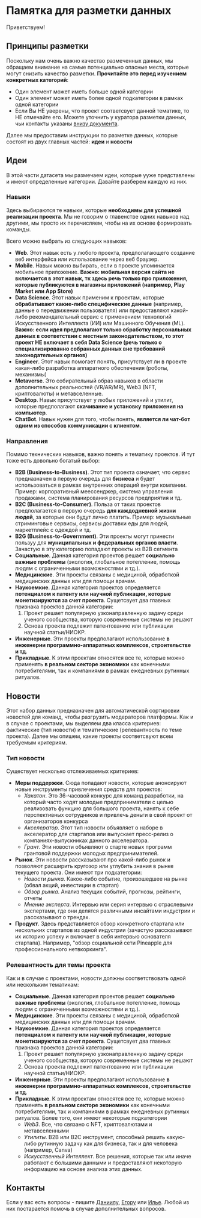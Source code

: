 # Памятка для разметки данных

Приветствуем! 


## Принципы разметки

Поскольку нам очень важно качество размеченных данных, мы обращаем внимание на самые потенциально опасные места, которые могут снизить качество разметки. **Прочитайте это перед изучением конкретных категорий**:

- Один элемент может иметь больше одной категории
- Один элемент может иметь более одной подкатегории в рамках одной категории
- Если Вы НЕ уверены, что проект соответсвует данной тематике, то НЕ отмечайте его. Можете уточнить у куратора разметки данных, чьи контакты указаны [внизу документа](#контакты). 

Далее мы предоставим инструкции по разметке данных, которые состоят из двух главных частей: **идеи** и **новости**

## Идеи

В этой части датасета мы размечаем идеи, которые ууже представлены и имеют определенные категории. Давайте разберем каждую из них. 

### Навыки

Здесь выбираются те навыки, которые **необходимы для успешной реализации проекта**. Мы не говорим о главенстве одних навыков над другими, мы просто их перечисляем, чтобы на их основе формировать команды. 

Всего можно выбрать из следующих навыков:

- **Web**. Этот навык есть у любого проекта, предполагающего создание веб интерфейса или использование через веб браузер. 
- **Mobile**. Навык можно выбирать, если в проекте упоминается мобильное приложение. **Важно: мобильная версия сайта не включается в этот навык, тк здесь речь только про приложения, которые публикуются в магазины приложений (например, Play Market или App Store)**
- **Data Science**. Этот навык применим к проектам, которые **обрабатывают какие-либо специфические данные** (например, данные о передвижении пользователя) или предоставляют какой-либо рекомендательный сервис с применением технологий Искусственного Интеллекта (ИИ) или Машинного Обучения (ML). **Важно: если идея предполагают только обработку персональных данных в соответствии с местным законодательством, то этот проект НЕ включает в себя Data Science (речь только о специализированно собранных данных вне требований законодательных органов)**
- **Engineer**. Этот навык помогает понять, присутствует ли в проекте какая-либо разработка аппаратного обеспечения (роботы, механизмы)
- **Metaverse**. Это собирательный образ навыков в области дополнительных реальностей (VR/AR/MR), Web3 (NFT, криптовалюты) и метавселенные. 
- **Desktop**. Навык присутствует у любых приложений и утилит, которые предполагают **скачивание и установку приложения на компьютер**. 
- **ChatBot**. Навык нужен для того, чтобы понять, **является ли чат-бот одним из способов коммуникации с клиентом**.

### Направления

Помимо технических навыков, важно понять и тематику проектов. И тут тоже есть довольно богатый выбор:

- **B2B (Business-to-Business)**. Этот тип проекта означает, что сервис предназначен в первую очередь для **бизнеса** и будет использоваться в рамках внутренних операций внутри компании. Пример: корпоративный меессенджер, система управления продажами, система планирования ресурсов предприятия и тд. 
- **B2C (Business-to-Consumer)**. Польза от таких проектов предполагается в первую очередь **для каждодневной жизни людей**, за которые они будут лично платить. Пример: музыкальные стриминговые сервисы, сервисы доставки еды для людей, маркетплейс с одеждой и тд. 
- **B2G (Business-to-Government)**. Эти проекты могут принести пользуу для **муниципальных и федеральных органов власти**. Зачастую в эту категорию попадают проекты из B2B сегмента
- **Социальные**. Данная категория проектов решает **социально важные проблемы** (экология, глобальное потепление, помощь людям с ограниченными возможностями и тд.).  
- **Медицинские**. Эти проекты связаны с медициной, обработкой медицинских данных или для помощи врачам. 
- **Наукоемкие**. Данная категория проектов определяется **потенциалом к патенту или научной публикации, которые монетизируются за счет проекта**. Сущетсвует два главных признака проектов данной категории:
  1. Проект решает популярную узконаправленную задачу среди ученого сообщества, которую современные системы не решают
  2. Основа проекта подлежит патентованию или публикации научной статьи/НИОКР. 
- **Инженерные**. Эти проекты предполагают использование **в инженерии программно-аппаратных комплексов, строительстве и тд**. 
- **Прикладные**. К этим проектам относятся все те, которые можно применять **в реальном секторе экономики** как конечными потребителями, так и компаниями в рамках ежедневных рутинных ритуалов. 

## Новости

Этот набор данных предназначен для автоматической сортировки новостей для команд, чтобы разгрузить модераторов платформы. Как и в случае с проектами, мы выделяем два класса критериев: фактические (тип новости) и тематические (релевантность по теме проекта). Далее мы опишем, какие проекты соответсвуют всем требуемым критериям. 

### Тип новости

Существует несколько отслеживаемых критериев:

- **Меры поддержки**. Сюда попадают новости, которые анонсируют новые инструменты привлечения средств для проектов:
  - *Хакатон*. Это 36-часовой конкурс для команд разработки, на который часто ходят молодые предприниматели с целью реализовать функцию для большого проекта, нанять к себе перспективных сотрудников и привлечь деньги в свой проект от организаторов конкурса 
  - *Акселератор*. Этот тип новости объявляет о наборе в акселератор для стартапов или выпускает пресс-релиз о компаниях-выпускниках данного акселератора. 
  - *Грант*. Эти новости объявляют о старте новых программ грантовой поддержки молодых предпринимателей. 
- **Рынок**. Эти новости рассказывают про какой-либо рынок и позволяют расширить кругозор или углубить знания в рынке текущего проекта. Они имеют три подкатегории:
  - *Новости рынка*. Какое-либо событие, произошедшее на рынке (обвал акций, инвестиции в стартап)
  - *Обзор рынка*. Анализ текущих событий, прогнозы, рейтинги, отчеты
  - *Мнение эксперта*. Интервью или серия интервью с отраслевыми экспертами, где они делятся различными инсайтами индустрии и рассказывают о трендах. 
- **Продукт**. Здесь представляется обзор конкретного стартапа или нескольких стартапов из одной индустрии (зачастую рассказывают их историю успеху и включает в себя интервью основателя стартапа). Например, "обзор социальной сети Pineapple для профессионального нетвкоркинга". 

### Релевантность для темы проекта

Как и в случае с проектами, новости должны соответствовать одной или нескольким тематикам:

- **Социальные**. Данная категория проектов решает **социально важные проблемы** (экология, глобальное потепление, помощь людям с ограниченными возможностями и тд.).  
- **Медицинские**. Эти проекты связаны с медициной, обработкой медицинских данных или для помощи врачам. 
- **Наукоемкие**. Данная категория проектов определяется **потенциалом к патенту или научной публикации, которые монетизируются за счет проекта**. Сущетсвует два главных признака проектов данной категории:
  1. Проект решает популярную узконаправленную задачу среди ученого сообщества, которую современные системы не решают
  2. Основа проекта подлежит патентованию или публикации научной статьи/НИОКР. 
- **Инженерные**. Эти проекты предполагают использование **в инженерии программно-аппаратных комплексов, строительстве и тд**. 
- **Прикладные**. К этим проектам относятся все те, которые можно применять **в реальном секторе экономики** как конечными потребителями, так и компаниями в рамках ежедневных рутинных ритуалов. Более того, они имеют некоторые подкатегории
  - *Web3*. Все, что связано с NFT, криптовалютами и метавселенными
  - *Утилиты*. B2B или B2C инструмент, способный решить какую-либо рутинную задачу как для бизнеса, так и для человека (например, Canva)
  - *Искусственный Интеллект*. Все решения, которые так или иначе работают с большими данными и предоставляют некоторую информацию на основе анализа этих данных.  

## Контакты

Если у вас есть вопросы - пишите [Даниилу](https://t.me/dan0nchik), [Егору](https://t.me/m_whiskas) или [Илье](https://t.me/ilya_2108). Любой из них постарается помочь в случае дополнительных вопросов. 
